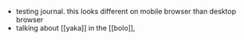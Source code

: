 - testing journal. this looks different on mobile browser than desktop browser
- talking about [[yaka]] in the [[bolo]],